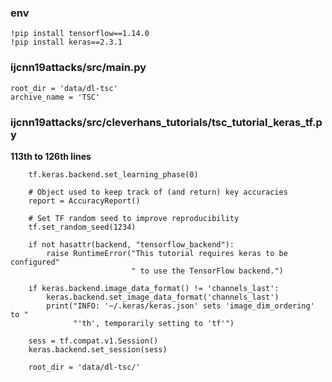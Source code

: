 ### env
```
!pip install tensorflow==1.14.0
!pip install keras==2.3.1
```



### ijcnn19attacks/src/main.py
```
root_dir = 'data/dl-tsc'
archive_name = 'TSC'
```

### ijcnn19attacks/src/cleverhans_tutorials/tsc_tutorial_keras_tf.py
**113th to 126th lines**
```
    tf.keras.backend.set_learning_phase(0)

    # Object used to keep track of (and return) key accuracies
    report = AccuracyReport()

    # Set TF random seed to improve reproducibility
    tf.set_random_seed(1234)

    if not hasattr(backend, "tensorflow_backend"):
        raise RuntimeError("This tutorial requires keras to be configured"
                           " to use the TensorFlow backend.")

    if keras.backend.image_data_format() != 'channels_last':
        keras.backend.set_image_data_format('channels_last')
        print("INFO: '~/.keras/keras.json' sets 'image_dim_ordering' to "
              "'th', temporarily setting to 'tf'")
              
    sess = tf.compat.v1.Session()
    keras.backend.set_session(sess)

    root_dir = 'data/dl-tsc/'
```

